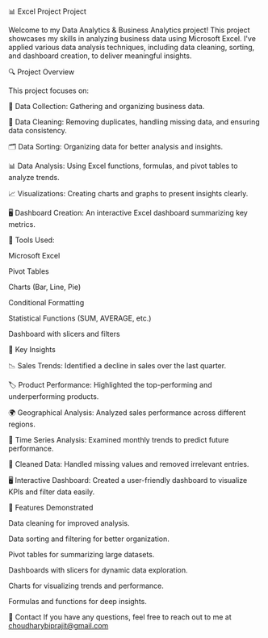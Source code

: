 📊 Excel Project Project

Welcome to my Data Analytics & Business Analytics project! This project showcases my skills in analyzing business data using Microsoft Excel. I've applied various data analysis techniques, including data cleaning, sorting, and dashboard creation, to deliver meaningful insights.


🔍 Project Overview

This project focuses on:


📝 Data Collection: Gathering and organizing business data.

🧹 Data Cleaning: Removing duplicates, handling missing data, and ensuring data consistency.

🗂️ Data Sorting: Organizing data for better analysis and insights.

📊 Data Analysis: Using Excel functions, formulas, and pivot tables to analyze trends.

📈 Visualizations: Creating charts and graphs to present insights clearly.

🖥️ Dashboard Creation: An interactive Excel dashboard summarizing key metrics.



🔧 Tools Used:


Microsoft Excel

Pivot Tables

Charts (Bar, Line, Pie)

Conditional Formatting

Statistical Functions (SUM, AVERAGE, etc.)

Dashboard with slicers and filters



🚀 Key Insights


📉 Sales Trends: Identified a decline in sales over the last quarter.

🏷️ Product Performance: Highlighted the top-performing and underperforming products.

🌍 Geographical Analysis: Analyzed sales performance across different regions.

📅 Time Series Analysis: Examined monthly trends to predict future performance.

🧼 Cleaned Data: Handled missing values and removed irrelevant entries.

🖥️ Interactive Dashboard: Created a user-friendly dashboard to visualize KPIs and filter data easily.



🌟 Features Demonstrated


Data cleaning for improved analysis.

Data sorting and filtering for better organization.

Pivot tables for summarizing large datasets.

Dashboards with slicers for dynamic data exploration.

Charts for visualizing trends and performance.

Formulas and functions for deep insights.


📧 Contact
If you have any questions, feel free to reach out to me at choudharybiprajit@gmail.com
